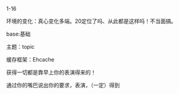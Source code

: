 1-16

环境的变化：真心变化多端。20定位了吗、从此都是这样吗！不当面搞。

base:基础

主题：topic

缓存框架：Ehcache

获得一切都是靠早上你的表演得来的！

 通过你的嘴巴说出你的要求，表演，（一定）得到
 
 
